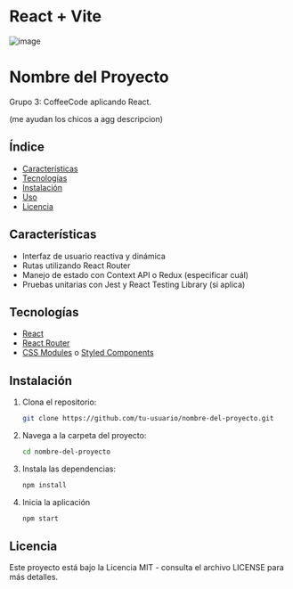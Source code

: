 # React + Vite
![image](https://github.com/user-attachments/assets/fe0a3e77-855a-4335-ae5b-d613cf253453)


# Nombre del Proyecto

Grupo 3: CoffeeCode aplicando React.

(me ayudan los chicos a agg descripcion)

## Índice

- [Características](#características)
- [Tecnologías](#tecnologías)
- [Instalación](#instalación)
- [Uso](#uso)
- [Licencia](#licencia)

## Características

- Interfaz de usuario reactiva y dinámica
- Rutas utilizando React Router
- Manejo de estado con Context API o Redux (especificar cuál)
- Pruebas unitarias con Jest y React Testing Library (si aplica)

## Tecnologías

- [React](https://reactjs.org/)
- [React Router](https://reactrouter.com/)
- [CSS Modules](https://github.com/css-modules/css-modules) o [Styled Components](https://styled-components.com/) 

## Instalación

1. Clona el repositorio:
   ```bash
   git clone https://github.com/tu-usuario/nombre-del-proyecto.git

2. Navega a la carpeta del proyecto:
   ```bash
   cd nombre-del-proyecto
3. Instala las dependencias:
   ```bash
   npm install
4. Inicia la aplicación
   ```bash
   npm start


## Licencia
Este proyecto está bajo la Licencia MIT - consulta el archivo LICENSE para más detalles.


